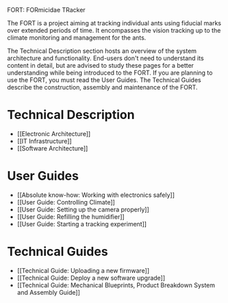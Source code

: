 FORT: FORmicidae TRacker

The FORT is a project aiming at tracking individual ants using fiducial marks over extended periods of time. It encompasses the vision tracking up to the climate monitoring and management for the ants.

The Technical Description section hosts an overview of the system architecture and functionality. End-users don't need to understand its content in detail, but are advised to study these pages for a better understanding while being introduced to the FORT. If you are planning to use the FORT, you must read the User Guides. The Technical Guides describe the construction, assembly and maintenance of the FORT.

# Technical Description

* [[Electronic Architecture]]
* [[IT Infrastructure]]
* [[Software Architecture]]

# User Guides

* [[Absolute know-how: Working with electronics safely]]
* [[User Guide: Controlling Climate]]
* [[User Guide: Setting up the camera properly]]
* [[User Guide: Refilling the humidifier]]
* [[User Guide: Starting a tracking experiment]]

# Technical Guides

* [[Technical Guide: Uploading a new firmware]]
* [[Technical Guide: Deploy a new software upgrade]]
* [[Technical Guide: Mechanical Blueprints, Product Breakdown System and Assembly Guide]]
